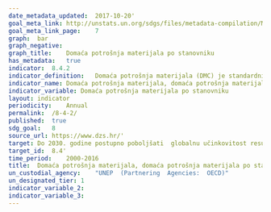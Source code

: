 ```yaml
---	
date_metadata_updated:	2017-10-20'
goal_meta_link:	http://unstats.un.org/sdgs/files/metadata-compilation/Metadata-Goal-8.pdf'
goal_meta_link_page:	7
graph:	bar
graph_negative:	
graph_title:	Domaća potrošnja materijala po stanovniku
has_metadata:	true
indicator:	8.4.2
indicator_definition:	Domaća potrošnja materijala (DMC) je standardni pokazatelj obračuna toka materijala (MFA) i prikazuje očitu potrošnju materijala u nacionalnom gospodarstvu. Izračunava se kao izravni uvoz (IM) materijala plus domaće vađaenje (DE) materijala bez izravnog izvoza (EX) materijala izmjerenih u metričkim tonama. DMC mjeri količinu materijala koji se koriste u ekonomskim procesima. Ne uključuje materijale koji mobiliziraju proces domaćeg vađeenja, ali ne ulaze u gospodarski proces. DMC se temelji na službenoj ekonomskoj statistici i zahtijeva određeno modeliranje kako bi se izvorni podaci prilagodili metodološkim zahtjevima MVP-a. Računovodstvene norme i računovodstvene metode navedene su u EUROSTAT vodičima za račune MFD-a u najnovijem izdanju 2013. Računovodstvo MPR-a također je dio središnjeg okvira Sustava integriranih ekoloških računa (SEEA).
indicator_name:	Domaća potrošnja materijala, domaća potrošnja materijala po stanovniku i domaća potrošnja materijala po BDP-u
indicator_variable:	Domaća potrošnja materijala po stanovniku
layout:	indicator
periodicity:	Annual
permalink:	/8-4-2/
published:	true
sdg_goal:	8
source_url:	https://www.dzs.hr/'
target:	Do 2030. godine postupno poboljšati  globalnu učinkovitost resursa u potrošnji i proizvodnji i nastojati razdvojiti gospodarski rast od degradacije okoliša, sukladno desetogodišnjem okviru programa održive potrošnje i proizvodnje, a razvijene zemlje preuzimaju vodstvo
target_id:	8.4'
time_period:	2000-2016  
title:	Domaća potrošnja materijala, domaća potrošnja materijala po stanovniku i domaća potrošnja materijala po BDP-u
un_custodial_agency:	"UNEP  (Partnering  Agencies:  OECD)"
un_designated_tier:	1
indicator_variable_2:	
indicator_variable_3:	
---	
```

